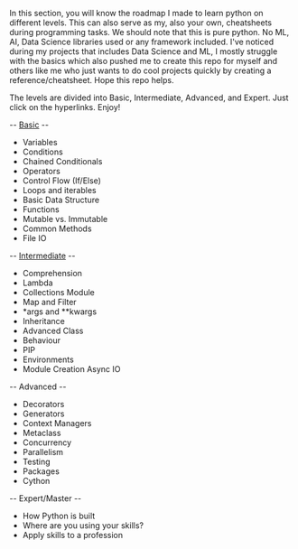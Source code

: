 In this section, you will know the roadmap I made to learn python on different levels. This can also serve as my, also your own, cheatsheets during programming tasks. We should note that this is pure python. No ML, AI, Data Science libraries used or any framework included. I've noticed during my projects that includes Data Science and ML, I mostly struggle with the basics which also pushed me to create this repo for myself and others like me who just wants to do cool projects quickly by creating a reference/cheatsheet. Hope this repo helps.

The levels are divided into Basic, Intermediate, Advanced, and Expert. Just click on the hyperlinks. Enjoy!

-- [Basic](https://github.com/jccatilo/python_updated/tree/main/roadmap/1-Basic) --
- Variables
- Conditions
- Chained Conditionals
- Operators
- Control Flow (If/Else)
- Loops and iterables
- Basic Data Structure
- Functions
- Mutable vs. Immutable
- Common Methods
- File IO

-- [Intermediate](https://github.com/jccatilo/python_updated/tree/main/roadmap/2-Intermediate) --
- Comprehension
- Lambda
- Collections Module
- Map and Filter
- *args and **kwargs
- Inheritance
- Advanced Class
- Behaviour
- PIP
- Environments
- Module Creation
Async IO

-- Advanced --
- Decorators
- Generators
- Context Managers
- Metaclass
- Concurrency
- Parallelism
- Testing
-  Packages
- Cython

-- Expert/Master --
-  How Python is built
-  Where are you using your skills?
-  Apply skills to a profession